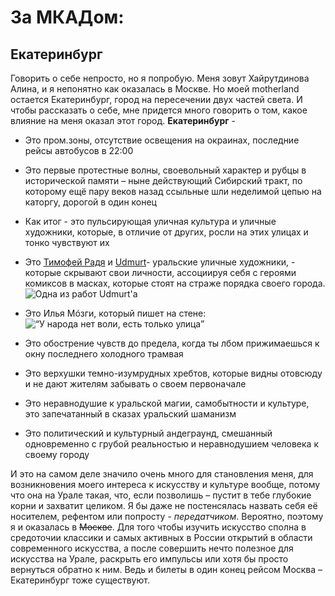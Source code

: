 # __За МКАДом:__ 
## Екатеринбург
Говорить о себе непросто, но я попробую. Меня зовут Хайрутдинова Алина, и я непонятно как оказалась в Москве. Но моей motherland остается Екатеринбург, город на пересечении двух частей света. И чтобы рассказать о себе, мне придется много говорить о том, какое влияние на меня оказал этот город. __Екатеринбург__ - 
+	Это пром.зоны, отсутствие освещения на окраинах, последние рейсы автобусов в 22:00
-	Это первые протестные волны, своевольный характер и рубцы в исторической памяти – ныне действующий Сибирский тракт, по которому ещё пару веков назад ссыльные шли неделимой цепью на каторгу, дорогой в один конец
+	Как итог - это пульсирующая уличная культура и уличные художники, которые, в отличие от других, росли на этих улицах и тонко чувствуют их 
-	Это [Тимофей Радя](http://t-radya.com/) и [Udmurt](https://vk.com/public_udmurt "группа вконтакте")- уральские уличные художники, - которые скрывают свои личности, ассоциируя себя с героями комиксов в масках, которые стоят на страже порядка своего города. ![Одна из работ Udmurt'a](https://pp.userapi.com/c841334/v841334788/4ef11/by-jus9t_4s.jpg) 
+	Это Илья Мóзги, который пишет на стене: ![“У народа нет воли, есть только улица”](https://ural-n.ru/uploads/images/00/00/04/2017/06/28/8b9f70.jpg)
-	Это обострение чувств до предела, когда ты лбом прижимаешься к окну последнего холодного трамвая
+	Это верхушки темно-изумрудных хребтов, которые видны отовсюду и не дают жителям забывать о своем первоначале
-	Это неравнодушие к уральской магии, самобытности и культуре, это запечатанный в сказах уральский шаманизм
+	Это политический и культурный андеграунд, смешанный одновременно с грубой реальностью и неравнодушием человека к своему городу 

И это на самом деле значило очень много для становления меня, для возникновения моего интереса к искусству и культуре вообще, потому что она на Урале такая, что, если позволишь – пустит в тебе глубокие корни и захватит целиком. Я бы даже не постенсялась назвать себя её носителем, рефентом или попросту - _передатчиком_. 
Вероятно, поэтому я и оказалась в ~~Москве~~. Для того чтобы изучить искусство сполна в средоточии классики и самых активных в России открытий в области современного искусства, а после совершить нечто полезное для искусства на Урале, раскрыть его импульсы или хотя бы просто вернуться обратно к ним. Ведь и билеты в один конец рейсом Москва – Екатеринбург тоже существуют.
